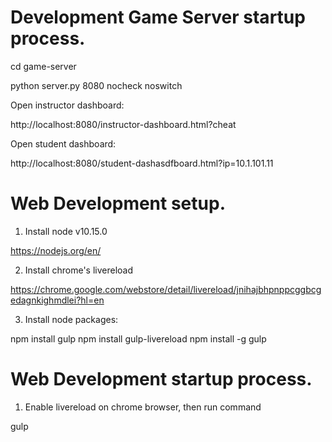 # Development Game Server startup process.

cd game-server

python server.py 8080 nocheck noswitch          

Open instructor dashboard:

http://localhost:8080/instructor-dashboard.html?cheat

Open student dashboard:

http://localhost:8080/student-dashasdfboard.html?ip=10.1.101.11  

# Web Development setup.

1. Install node v10.15.0

https://nodejs.org/en/

2. Install chrome's livereload

https://chrome.google.com/webstore/detail/livereload/jnihajbhpnppcggbcgedagnkighmdlei?hl=en

3. Install node packages:

npm install gulp
npm install gulp-livereload
npm install -g gulp

# Web Development startup process.

1. Enable livereload on chrome browser, then run command

gulp



